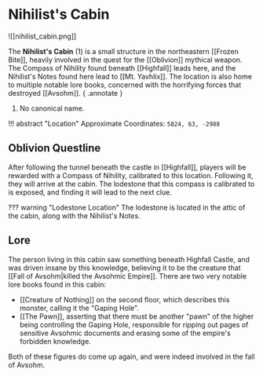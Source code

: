 # Nihilist's Cabin

![[nihilist_cabin.png]]

The **Nihilist's Cabin** (1) is a small structure in the northeastern [[Frozen Bite]], heavily involved in the quest for the [[Oblivion]] mythical weapon. The Compass of Nihility found beneath [[Highfall]] leads here, and the Nihilist's Notes found here lead to [[Mt. Yavhlix]]. The location is also home to multiple notable lore books, concerned with the horrifying forces that destroyed [[Avsohm]].
{ .annotate }

1. No canonical name.

!!! abstract "Location"
    Approximate Coordinates: `5824, 63, -2988`

## Oblivion Questline

After following the tunnel beneath the castle in [[Highfall]], players will be rewarded with a Compass of Nihility, calibrated to this location. Following it, they will arrive at the cabin. The lodestone that this compass is calibrated to is exposed, and finding it will lead to the next clue.

??? warning "Lodestone Location"
    The lodestone is located in the attic of the cabin, along with the Nihilist's Notes.

## Lore

The person living in this cabin saw something beneath Highfall Castle, and was driven insane by this knowledge, believing it to be the creature that [[Fall of Avsohm|killed the Avsohmic Empire]]. There are two very notable lore books found in this cabin:

- [[Creature of Nothing]] on the second floor, which describes this monster, calling it the "Gaping Hole". <br>
- [[The Pawn]], asserting that there must be another "pawn" of the higher being controlling the Gaping Hole, responsible for ripping out pages of sensitive Avsohmic documents and erasing some of the empire's forbidden knowledge.

Both of these figures do come up again, and were indeed involved in the fall of Avsohm.

